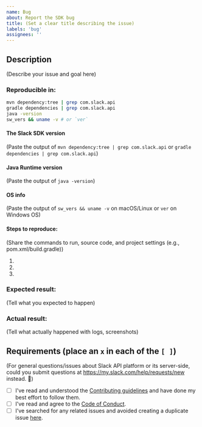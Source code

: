 ```yaml
---
name: Bug
about: Report the SDK bug
title: (Set a clear title describing the issue)
labels: 'bug'
assignees: ''
---
```


## Description

(Describe your issue and goal here)

### Reproducible in:

```bash
mvn dependency:tree | grep com.slack.api
gradle dependencies | grep com.slack.api
java -version
sw_vers && uname -v # or `ver`
```

#### The Slack SDK version

(Paste the output of `mvn dependency:tree | grep com.slack.api` or `gradle dependencies | grep com.slack.api`)

#### Java Runtime version

(Paste the output of `java -version`)

#### OS info

(Paste the output of `sw_vers && uname -v` on macOS/Linux or `ver` on Windows OS)

#### Steps to reproduce:

(Share the commands to run, source code, and project settings (e.g., pom.xml/build.gradle))

1.
2.
3.

### Expected result:

(Tell what you expected to happen)

### Actual result:

(Tell what actually happened with logs, screenshots)

## Requirements (place an `x` in each of the `[ ]`)

(For general questions/issues about Slack API platform or its server-side, could you submit questions at https://my.slack.com/help/requests/new instead. :bow:)

* [ ] I've read and understood the [Contributing guidelines](https://github.com/slackapi/java-slack-sdk/blob/main/.github/contributing.md) and have done my best effort to follow them.
* [ ] I've read and agree to the [Code of Conduct](https://slackhq.github.io/code-of-conduct).
* [ ] I've searched for any related issues and avoided creating a duplicate issue [here](https://github.com/slackapi/java-slack-sdk/issues).